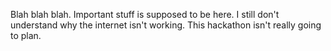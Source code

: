 Blah blah blah.
Important stuff is supposed to be here.
I still don't understand why the internet isn't working.
This hackathon isn't really going to plan.

